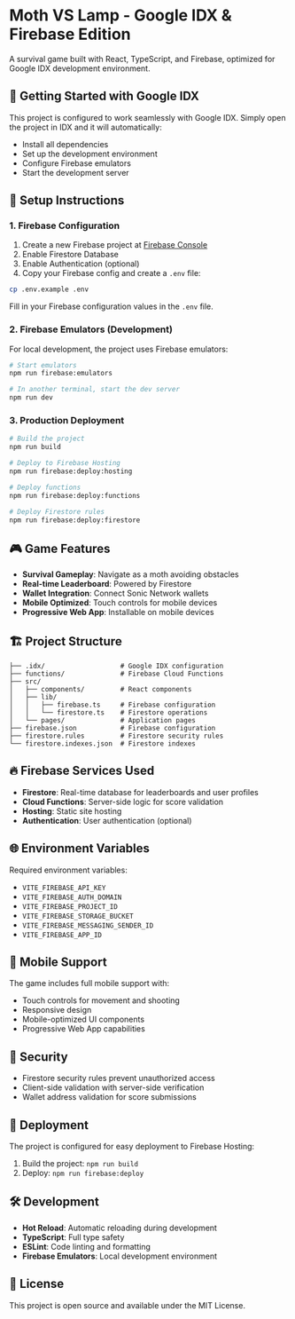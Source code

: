 # Moth VS Lamp - Google IDX & Firebase Edition

A survival game built with React, TypeScript, and Firebase, optimized for Google IDX development environment.

## 🚀 Getting Started with Google IDX

This project is configured to work seamlessly with Google IDX. Simply open the project in IDX and it will automatically:

- Install all dependencies
- Set up the development environment
- Configure Firebase emulators
- Start the development server

## 🔧 Setup Instructions

### 1. Firebase Configuration

1. Create a new Firebase project at [Firebase Console](https://console.firebase.google.com)
2. Enable Firestore Database
3. Enable Authentication (optional)
4. Copy your Firebase config and create a `.env` file:

```bash
cp .env.example .env
```

Fill in your Firebase configuration values in the `.env` file.

### 2. Firebase Emulators (Development)

For local development, the project uses Firebase emulators:

```bash
# Start emulators
npm run firebase:emulators

# In another terminal, start the dev server
npm run dev
```

### 3. Production Deployment

```bash
# Build the project
npm run build

# Deploy to Firebase Hosting
npm run firebase:deploy:hosting

# Deploy functions
npm run firebase:deploy:functions

# Deploy Firestore rules
npm run firebase:deploy:firestore
```

## 🎮 Game Features

- **Survival Gameplay**: Navigate as a moth avoiding obstacles
- **Real-time Leaderboard**: Powered by Firestore
- **Wallet Integration**: Connect Sonic Network wallets
- **Mobile Optimized**: Touch controls for mobile devices
- **Progressive Web App**: Installable on mobile devices

## 🏗️ Project Structure

```
├── .idx/                   # Google IDX configuration
├── functions/              # Firebase Cloud Functions
├── src/
│   ├── components/         # React components
│   ├── lib/
│   │   ├── firebase.ts     # Firebase configuration
│   │   └── firestore.ts    # Firestore operations
│   └── pages/              # Application pages
├── firebase.json           # Firebase configuration
├── firestore.rules         # Firestore security rules
└── firestore.indexes.json  # Firestore indexes
```

## 🔥 Firebase Services Used

- **Firestore**: Real-time database for leaderboards and user profiles
- **Cloud Functions**: Server-side logic for score validation
- **Hosting**: Static site hosting
- **Authentication**: User authentication (optional)

## 🌐 Environment Variables

Required environment variables:

- `VITE_FIREBASE_API_KEY`
- `VITE_FIREBASE_AUTH_DOMAIN`
- `VITE_FIREBASE_PROJECT_ID`
- `VITE_FIREBASE_STORAGE_BUCKET`
- `VITE_FIREBASE_MESSAGING_SENDER_ID`
- `VITE_FIREBASE_APP_ID`

## 📱 Mobile Support

The game includes full mobile support with:
- Touch controls for movement and shooting
- Responsive design
- Mobile-optimized UI components
- Progressive Web App capabilities

## 🔐 Security

- Firestore security rules prevent unauthorized access
- Client-side validation with server-side verification
- Wallet address validation for score submissions

## 🚀 Deployment

The project is configured for easy deployment to Firebase Hosting:

1. Build the project: `npm run build`
2. Deploy: `npm run firebase:deploy`

## 🛠️ Development

- **Hot Reload**: Automatic reloading during development
- **TypeScript**: Full type safety
- **ESLint**: Code linting and formatting
- **Firebase Emulators**: Local development environment

## 📄 License

This project is open source and available under the MIT License.